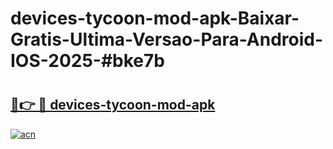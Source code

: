 # devices-tycoon-mod-apk-Baixar-Gratis-Ultima-Versao-Para-Android-IOS-2025-#bke7b

# <h2><a href="https://ainizakaria.my?title=devices-tycoon-mod-apk&ref=24M">🔗👉 🔴 devices-tycoon-mod-apk</a></h2>

[![acn](https://github.com/user-attachments/assets/0f9c940e-d8b0-45ae-aac7-cd30a18b3e1c)](https://ainizakaria.my?title=devices-tycoon-mod-apk&ref=24M)

